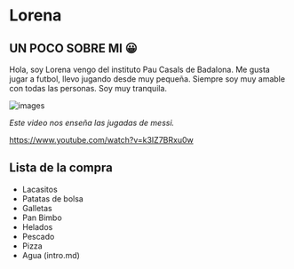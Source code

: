 # Lorena 
## UN POCO SOBRE MI 😀
Hola, soy Lorena vengo del instituto Pau Casals de Badalona.
Me gusta jugar a futbol, llevo jugando desde muy pequeña.
Siempre soy muy amable con todas las personas.
Soy muy tranquila.

![images](https://github.com/user-attachments/assets/9fda36cd-9d26-47c5-ba2e-29ccd3a52445)

*Este video nos enseña las jugadas de messi.*

https://www.youtube.com/watch?v=k3IZ7BRxu0w
## Lista de la compra
- Lacasitos 
- Patatas de bolsa
- Galletas
- Pan Bimbo
- Helados
- Pescado
- Pizza
- Agua
(intro.md) 
